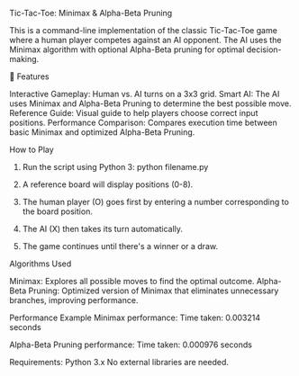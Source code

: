 Tic-Tac-Toe: Minimax & Alpha-Beta Pruning

This is a command-line implementation of the classic Tic-Tac-Toe game where a human player competes against an AI opponent. The AI uses the Minimax algorithm with optional Alpha-Beta pruning for optimal decision-making.

📌 Features

Interactive Gameplay: Human vs. AI turns on a 3x3 grid.
Smart AI: The AI uses Minimax and Alpha-Beta Pruning to determine the best possible move.
Reference Guide: Visual guide to help players choose correct input positions.
Performance Comparison: Compares execution time between basic Minimax and optimized Alpha-Beta Pruning.


How to Play

1. Run the script using Python 3:
   python filename.py
  

2. A reference board will display positions (0-8).

3. The human player (O) goes first by entering a number corresponding to the board position.

4. The AI (X) then takes its turn automatically.

5. The game continues until there's a winner or a draw.


Algorithms Used

Minimax: Explores all possible moves to find the optimal outcome.
Alpha-Beta Pruning: Optimized version of Minimax that eliminates unnecessary branches, improving performance.

Performance Example
   Minimax performance:
      Time taken: 0.003214 seconds

   Alpha-Beta Pruning performance:
      Time taken: 0.000976 seconds

Requirements:
   Python 3.x
   No external libraries are needed.

